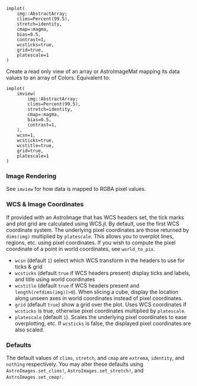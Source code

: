 ```
implot(
    img::AbstractArray;
    clims=Percent(99.5),
    stretch=identity,
    cmap=:magma,
    bias=0.5,
    contrast=1,
    wcsticks=true,
    grid=true,
    platescale=1
)
```

Create a read only view of an array or AstroImageMat mapping its data values to an array of Colors. Equivalent to:

```
implot(
    imview(
        img::AbstractArray;
        clims=Percent(99.5),
        stretch=identity,
        cmap=:magma,
        bias=0.5,
        contrast=1,
    ),
    wcsn=1,
    wcsticks=true,
    wcstitle=true,
    grid=true,
    platescale=1
)
```

### Image Rendering

See `imview` for how data is mapped to RGBA pixel values.

### WCS & Image Coordinates

If provided with an AstroImage that has WCS headers set, the tick marks and plot grid are calculated using WCS.jl. By default, use the first WCS coordinate system. The underlying pixel coordinates are those returned by `dims(img)` multiplied by `platescale`. This allows you to overplot lines, regions, etc. using pixel coordinates. If you wish to compute the pixel coordinate of a point in world coordinates, see `world_to_pix`.

  * `wcsn` (default `1`) select which WCS transform in the headers to use for ticks & grid
  * `wcsticks` (default `true` if WCS headers present) display ticks and labels, and title using world coordinates
  * `wcstitle` (default `true` if WCS headers present and `length(refdims(img))>0`). When slicing a cube, display the location along unseen axes in world coordinates instead of pixel coordinates.
  * `grid` (default `true`) show a grid over the plot. Uses WCS coordinates if `wcsticks` is true, otherwise pixel coordinates multiplied by `platescale`.
  * `platescale` (default `1`). Scales the underlying pixel coordinates to ease overplotting, etc. If `wcsticks` is false, the displayed pixel coordinates are also scaled.

### Defaults

The default values of `clims`, `stretch`, and `cmap` are `extrema`, `identity`, and `nothing` respectively. You may alter these defaults using `AstroImages.set_clims!`,  `AstroImages.set_stretch!`, and `AstroImages.set_cmap!`.
